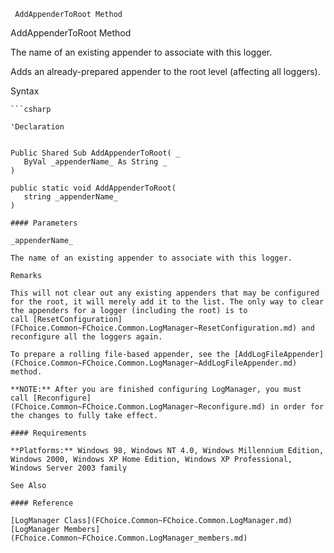 ﻿     AddAppenderToRoot Method                                                   

AddAppenderToRoot Method

The name of an existing appender to associate with this logger.

Adds an already-prepared appender to the root level (affecting all loggers).

Syntax

```vbnet
```csharp

'Declaration
 

Public Shared Sub AddAppenderToRoot( _
   ByVal _appenderName_ As String _
) 

public static void AddAppenderToRoot( 
   string _appenderName_
)

#### Parameters

_appenderName_

The name of an existing appender to associate with this logger.

Remarks

This will not clear out any existing appenders that may be configured for the root, it will merely add it to the list. The only way to clear the appenders for a logger (including the root) is to call [ResetConfiguration](FChoice.Common~FChoice.Common.LogManager~ResetConfiguration.md) and reconfigure all the loggers again.   

To prepare a rolling file-based appender, see the [AddLogFileAppender](FChoice.Common~FChoice.Common.LogManager~AddLogFileAppender.md) method.

**NOTE:** After you are finished configuring LogManager, you must call [Reconfigure](FChoice.Common~FChoice.Common.LogManager~Reconfigure.md) in order for the changes to fully take effect.

#### Requirements

**Platforms:** Windows 98, Windows NT 4.0, Windows Millennium Edition, Windows 2000, Windows XP Home Edition, Windows XP Professional, Windows Server 2003 family

See Also

#### Reference

[LogManager Class](FChoice.Common~FChoice.Common.LogManager.md)  
[LogManager Members](FChoice.Common~FChoice.Common.LogManager_members.md)